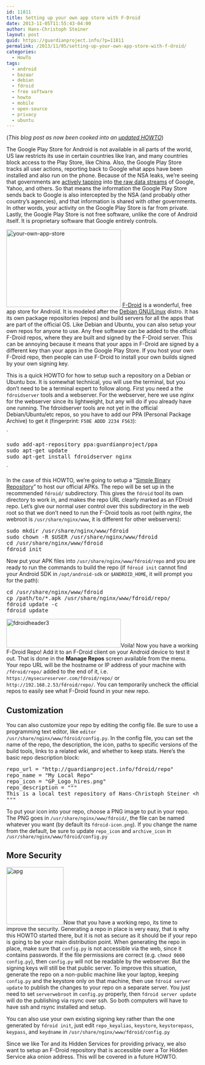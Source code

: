 ```yaml
---
id: 11811
title: Setting up your own app store with F-Droid
date: 2013-11-05T11:55:43-04:00
author: Hans-Christoph Steiner
layout: post
guid: https://guardianproject.info/?p=11811
permalink: /2013/11/05/setting-up-your-own-app-store-with-f-droid/
categories:
  - HowTo
tags:
  - android
  - bazaar
  - debian
  - fdroid
  - free software
  - howto
  - mobile
  - open-source
  - privacy
  - ubuntu
---
```

(_This blog post as now been cooked into an <a href="https://f-droid.org/wiki/page/Setup_an_FDroid_App_Repo" target="_blank">updated HOWTO</a>_)

The Google Play Store for Android is not available in all parts of the world, US law restricts its use in certain countries like Iran, and many countries block access to the Play Store, like China. Also, the Google Play Store tracks all user actions, reporting back to Google what apps have been installed and also run on the phone. Because of the NSA leaks, we’re seeing that governments are <a href="http://www.theguardian.com/technology/2013/oct/30/google-reports-nsa-secretly-intercepts-data-links" target="_blank">actively tapping</a> into <a href="http://www.nytimes.com/2013/10/31/technology/nsa-is-mining-google-and-yahoo-abroad.html" target="_blank">the raw data streams</a> of Google, Yahoo, and others. So that means the information the Google Play Store sends back to Google is also intercepted by the NSA (and probably other country’s agencies), and that information is shared with other governments. In other words, your activity on the Google Play Store is far from private. Lastly, the Google Play Store is not free software, unlike the core of Android itself. It is proprietary software that Google entirely controls.

<img src="https://guardianproject.info/wp-content/uploads/2013/11/your-own-app-store.png" alt="your-own-app-store" width="300" height="203" class="alignright size-full wp-image-11896" /> <a href="https://f-droid.org" title="F-Droid Home Page" target="_blank">F-Droid</a> is a wonderful, free app store for Android. It is modeled after the <a href="http://www.debian.org" title="Debian home page" target="_blank">Debian GNU/Linux</a> distro. It has its own package repositories (repos) and build servers for all the apps that are part of the official OS. Like Debian and Ubuntu, you can also setup your own repos for anyone to use. Any free software can be added to the official F-Droid repos, where they are built and signed by the F-Droid server. This can be annoying because it means that your apps in F-Droid are signed by a different key than your apps in the Google Play Store. If you host your own F-Droid repo, then people can use F-Droid to install your own builds signed by your own signing key.

This is a quick HOWTO for how to setup such a repository on a Debian or Ubuntu box. It is somewhat technical, you will use the terminal, but you don’t need to be a terminal expert to follow along. First you need a the `fdroidserver` tools and a webserver. For the webserver, here we use _nginx_ for the webserver since its lightweight, but any will do if you already have one running. The fdroidserver tools are not yet in the official Debian/Ubuntu/etc repos, so you have to add our PPA (Personal Package Archive) to get it (fingerprint: `F50E ADDD 2234 F563`):

`</p>
<pre>
sudo add-apt-repository ppa:guardianproject/ppa
sudo apt-get update
sudo apt-get install fdroidserver nginx
</pre>
<p>`

In the case of this HOWTO, we’re going to setup a “<a href="https://f-droid.org/manual/fdroid.html#Simple-Binary-Repository" target="_blank">Simple Binary Repository</a>” to host our official APKs. The repo will be set up in the recommended `fdroid/` subdirectory. This gives the `fdroid` tool its own directory to work in, and makes the repo URL clearly marked as an FDroid repo. Let’s give our normal user control over this subdirectory in the web root so that we don’t need to run the F-Droid tools as root (with _nginx_, the webroot is `/usr/share/nginx/www`, it is different for other webservers):

<pre>sudo mkdir /usr/share/nginx/www/fdroid
sudo chown -R $USER /usr/share/nginx/www/fdroid
cd /usr/share/nginx/www/fdroid
fdroid init
</pre>

Now put your APK files into `/usr/share/nginx/www/fdroid/repo` and you are ready to run the commands to build the repo (if `fdroid init` cannot find your Android SDK in `/opt/android-sdk` or `$ANDROID_HOME`, it will prompt you for the path):

<pre>cd /usr/share/nginx/www/fdroid
cp /path/to/*.apk /usr/share/nginx/www/fdroid/repo/
fdroid update -c
fdroid update
</pre>

[<img src="https://guardianproject.info/wp-content/uploads/2013/11/fdroidheader3-300x75.png" alt="fdroidheader3" width="300" height="75" class="alignleft size-medium wp-image-11906" srcset="https://guardianproject.info/wp-content/uploads/2013/11/fdroidheader3-300x75.png 300w, https://guardianproject.info/wp-content/uploads/2013/11/fdroidheader3.png 720w" sizes="(max-width: 300px) 100vw, 300px" />](https://f-droid.org)Voila! Now you have a working F-Droid Repo! Add it to an F-Droid client on your Android device to test it out. That is done in the **Manage Repos** screen available from the menu. Your repo URL will be the hostname or IP address of your machine with `/fdroid/repo/` added to the end of it, i.e. `https://mysecureserver.com/fdroid/repo/` or `http://192.168.2.53/fdroid/repo/`. You can temporarily uncheck the official repos to easily see what F-Droid found in your new repo.

## Customization

You can also customize your repo by editing the config file. Be sure to use a programming text editor, like `editor /usr/share/nginx/www/fdroid/config.py`. In the config file, you can set the name of the repo, the description, the icon, paths to specific versions of the build tools, links to a related wiki, and whether to keep stats. Here’s the basic repo description block:

<pre>repo_url = "http://guardianproject.info/fdroid/repo"
repo_name = "My Local Repo"
repo_icon = "GP_Logo_hires.png"
repo_description = """
This is a local test repository of Hans-Christoph Steiner <&#x68;a&#x6e;s@&#x67;ua&#x72;d&#x69;&#x61;n&#x70;ro&#x6a;e&#x63;&#x74;.&#x69;nf&#x6f;>.  It is a repository of Guardian Project apps.
"""
</pre>

To put your icon into your repo, choose a PNG image to put in your repo. The PNG goes in `/usr/share/nginx/www/fdroid/`, the file can be named whatever you want (by default its `fdroid-icon.png`). If you change the name from the default, be sure to update `repo_icon` and `archive_icon` in `/usr/share/nginx/www/fdroid/config.py`

## More Security

[<img src="https://guardianproject.info/wp-content/uploads/2010/02/apg-150x150.png" alt="apg" width="150" height="150" class="alignright size-thumbnail wp-image-1029" srcset="https://guardianproject.info/wp-content/uploads/2010/02/apg-150x150.png 150w, https://guardianproject.info/wp-content/uploads/2010/02/apg.png 256w" sizes="(max-width: 150px) 100vw, 150px" />](https://guardianproject.info/wp-content/uploads/2010/02/apg.png)Now that you have a working repo, its time to improve the security. Generating a repo in place is very easy, that is why this HOWTO started there, but it is not as secure as it should be if your repo is going to be your main distribution point. When generating the repo in place, make sure that `config.py` is not accessible via the web, since it contains passwords. If the file permissions are correct (e.g. `chmod 0600 config.py`), then `config.py` will not be readable by the webserver. But the signing keys will still be that public server. To improve this situation, generate the repo on a non-public machine like your laptop, keeping `config.py` and the keystore only on that machine, then use `fdroid server update` to publish the changes to your repo on a separate server. You just need to set `serverwebroot` in `config.py` properly, then `fdroid server update` will do the publishing via rsync over ssh. So both computers will have to have ssh and rsync installed and setup.

You can also use your own existing signing key rather than the one generated by `fdroid init`, just edit `repo_keyalias`, `keystore`, `keystorepass`, `keypass`, and `keydname` in `/usr/share/nginx/www/fdroid/config.py`

Since we like Tor and its Hidden Services for providing privacy, we also want to setup an F-Droid repository that is accessible over a Tor Hidden Service aka onion address. This will be covered in a future HOWTO.